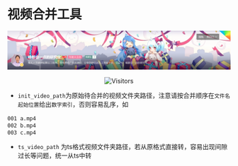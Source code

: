# 视频合并工具

<div align="center">

[![BILIBILI](https://raw.githubusercontent.com/Fafa-DL/readme-data/main/Bilibili.png)](https://space.bilibili.com/46880349)


![Visitors](https://visitor-badge.glitch.me/badge?page_id=Fafa-DL.Awesome-Python-Tools/tools/videoProcess/videoMerge&right_color=yellow)

</div>

- `init_video_path`为原始待合并的视频文件夹路径，注意请按合并顺序在`文件名起始位置`给出`数字索引`，否则容易乱序，如
```
001 a.mp4
002 b.mp4
003 c.mp4
```
- `ts_video_path` 为ts格式视频文件夹路径，若从原格式直接转，容易出现间隙过长等问题，统一从ts中转